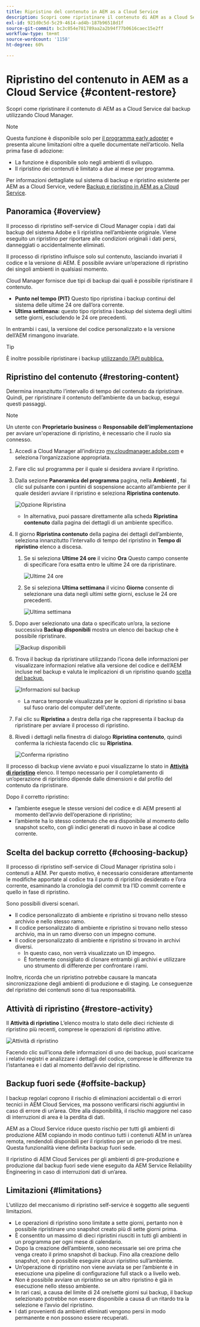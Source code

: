 ```yaml
---
title: Ripristino del contenuto in AEM as a Cloud Service
description: Scopri come ripristinare il contenuto di AEM as a Cloud Service dal backup utilizzando Cloud Manager.
exl-id: 921d0c5d-5c29-4614-ad4b-187b96518d1f
source-git-commit: bc3c054e781789aa2a2b94f77b0616caec15e2ff
workflow-type: tm+mt
source-wordcount: '1158'
ht-degree: 60%

---
```



# Ripristino del contenuto in AEM as a Cloud Service {#content-restore}

Scopri come ripristinare il contenuto di AEM as a Cloud Service dal backup utilizzando Cloud Manager.

>[!NOTE]
>
>Questa funzione è disponibile solo per [il programma early adopter](/help/implementing/cloud-manager/release-notes/current.md#early-adoption) e presenta alcune limitazioni oltre a quelle documentate nell’articolo. Nella prima fase di adozione:
>
>* La funzione è disponibile solo negli ambienti di sviluppo.
>* Il ripristino dei contenuti è limitato a due al mese per programma.
>
>Per informazioni dettagliate sul sistema di backup e ripristino esistente per AEM as a Cloud Service, vedere [Backup e ripristino in AEM as a Cloud Service](/help/operations/backup.md).

## Panoramica {#overview}

Il processo di ripristino self-service di Cloud Manager copia i dati dai backup del sistema Adobe e li ripristina nell’ambiente originale. Viene eseguito un ripristino per riportare alle condizioni originali i dati persi, danneggiati o accidentalmente eliminati.

Il processo di ripristino influisce solo sul contenuto, lasciando invariati il codice e la versione di AEM. È possibile avviare un’operazione di ripristino dei singoli ambienti in qualsiasi momento.

Cloud Manager fornisce due tipi di backup dai quali è possibile ripristinare il contenuto.

* **Punto nel tempo (PIT)** Questo tipo ripristina i backup continui del sistema delle ultime 24 ore dall’ora corrente.
* **Ultima settimana:** questo tipo ripristina i backup del sistema degli ultimi sette giorni, escludendo le 24 ore precedenti.

In entrambi i casi, la versione del codice personalizzato e la versione dell’AEM rimangono invariate.

>[!TIP]
>
>È inoltre possibile ripristinare i backup [utilizzando l’API pubblica.](https://developer.adobe.com/experience-cloud/cloud-manager/reference/api/)

## Ripristino del contenuto {#restoring-content}

Determina innanzitutto l’intervallo di tempo del contenuto da ripristinare. Quindi, per ripristinare il contenuto dell’ambiente da un backup, esegui questi passaggi.

>[!NOTE]
>
>Un utente con **Proprietario business** o **Responsabile dell’implementazione** per avviare un&#39;operazione di ripristino, è necessario che il ruolo sia connesso.

1. Accedi a Cloud Manager all’indirizzo [my.cloudmanager.adobe.com](https://my.cloudmanager.adobe.com/) e seleziona l’organizzazione appropriata.

1. Fare clic sul programma per il quale si desidera avviare il ripristino.

1. Dalla sezione **Panoramica del programma** pagina, nella **Ambienti** , fai clic sul pulsante con i puntini di sospensione accanto all’ambiente per il quale desideri avviare il ripristino e seleziona **Ripristina contenuto**.

   ![Opzione Ripristina](assets/backup-option.png)

   * In alternativa, puoi passare direttamente alla scheda **Ripristina contenuto** dalla pagina dei dettagli di un ambiente specifico.

1. Il giorno **Ripristina contenuto** della pagina dei dettagli dell’ambiente, seleziona innanzitutto l’intervallo di tempo del ripristino in **Tempo di ripristino** elenco a discesa.

   1. Se si seleziona **Ultime 24 ore** il vicino **Ora** Questo campo consente di specificare l’ora esatta entro le ultime 24 ore da ripristinare.

      ![Ultime 24 ore](assets/backup-time.png)

   1. Se si seleziona **Ultima settimana** il vicino **Giorno** consente di selezionare una data negli ultimi sette giorni, escluse le 24 ore precedenti.

      ![Ultima settimana](assets/backup-date.png)

1. Dopo aver selezionato una data o specificato un’ora, la sezione successiva **Backup disponibili** mostra un elenco dei backup che è possibile ripristinare.

   ![Backup disponibili](assets/backup-available.png)

1. Trova il backup da ripristinare utilizzando l’icona delle informazioni per visualizzare informazioni relative alla versione del codice e dell’AEM incluse nel backup e valuta le implicazioni di un ripristino quando [scelta del backup.](#choosing-the-right-backup)

   ![Informazioni sul backup](assets/backup-info.png)

   * La marca temporale visualizzata per le opzioni di ripristino si basa sul fuso orario del computer dell&#39;utente.

1. Fai clic su **Ripristina** a destra della riga che rappresenta il backup da ripristinare per avviare il processo di ripristino.

1. Rivedi i dettagli nella finestra di dialogo **Ripristina contenuto**, quindi conferma la richiesta facendo clic su **Ripristina**.

   ![Conferma ripristino](assets/backup-restore.png)

Il processo di backup viene avviato e puoi visualizzarne lo stato in **[Attività di ripristino](#restore-activity)** elenco. Il tempo necessario per il completamento di un’operazione di ripristino dipende dalle dimensioni e dal profilo del contenuto da ripristinare.

Dopo il corretto ripristino:

* l’ambiente esegue le stesse versioni del codice e di AEM presenti al momento dell’avvio dell’operazione di ripristino;
* l’ambiente ha lo stesso contenuto che era disponibile al momento dello snapshot scelto, con gli indici generati di nuovo in base al codice corrente.

## Scelta del backup corretto {#choosing-backup}

Il processo di ripristino self-service di Cloud Manager ripristina solo i contenuti a AEM. Per questo motivo, è necessario considerare attentamente le modifiche apportate al codice tra il punto di ripristino desiderato e l’ora corrente, esaminando la cronologia del commit tra l’ID commit corrente e quello in fase di ripristino.

Sono possibili diversi scenari.

* Il codice personalizzato di ambiente e ripristino si trovano nello stesso archivio e nello stesso ramo.
* Il codice personalizzato di ambiente e ripristino si trovano nello stesso archivio, ma in un ramo diverso con un impegno comune.
* Il codice personalizzato di ambiente e ripristino si trovano in archivi diversi.
   * In questo caso, non verrà visualizzato un ID impegno.
   * È fortemente consigliato di clonare entrambi gli archivi e utilizzare uno strumento di differenze per confrontare i rami.

Inoltre, ricorda che un ripristino potrebbe causare la mancata sincronizzazione degli ambienti di produzione e di staging. Le conseguenze del ripristino dei contenuti sono di tua responsabilità.

## Attività di ripristino {#restore-activity}

Il **Attività di ripristino** L’elenco mostra lo stato delle dieci richieste di ripristino più recenti, comprese le operazioni di ripristino attive.

![Attività di ripristino](assets/backup-activity.png)

Facendo clic sull’icona delle informazioni di uno dei backup, puoi scaricarne i relativi registri e analizzare i dettagli del codice, comprese le differenze tra l’istantanea e i dati al momento dell’avvio del ripristino.

## Backup fuori sede {#offsite-backup}

I backup regolari coprono il rischio di eliminazioni accidentali o di errori tecnici in AEM Cloud Services, ma possono verificarsi rischi aggiuntivi in caso di errore di un’area. Oltre alla disponibilità, il rischio maggiore nel caso di interruzioni di area è la perdita di dati.

AEM as a Cloud Service riduce questo rischio per tutti gli ambienti di produzione AEM copiando in modo continuo tutti i contenuti AEM in un’area remota, rendendoli disponibili per il ripristino per un periodo di tre mesi. Questa funzionalità viene definita backup fuori sede.

Il ripristino di AEM Cloud Services per gli ambienti di pre-produzione e produzione dal backup fuori sede viene eseguito da AEM Service Reliability Engineering in caso di interruzioni dati di un’area.

## Limitazioni  {#limitations}

L’utilizzo del meccanismo di ripristino self-service è soggetto alle seguenti limitazioni.

* Le operazioni di ripristino sono limitate a sette giorni, pertanto non è possibile ripristinare uno snapshot creato più di sette giorni prima.
* È consentito un massimo di dieci ripristini riusciti in tutti gli ambienti in un programma per ogni mese di calendario.
* Dopo la creazione dell’ambiente, sono necessarie sei ore prima che venga creato il primo snapshot di backup. Fino alla creazione dello snapshot, non è possibile eseguire alcun ripristino sull’ambiente.
* Un’operazione di ripristino non viene avviata se per l’ambiente è in esecuzione una pipeline di configurazione full stack o a livello web.
* Non è possibile avviare un ripristino se un altro ripristino è già in esecuzione nello stesso ambiente.
* In rari casi, a causa del limite di 24 ore/sette giorni sui backup, il backup selezionato potrebbe non essere disponibile a causa di un ritardo tra la selezione e l’avvio del ripristino.
* I dati provenienti da ambienti eliminati vengono persi in modo permanente e non possono essere recuperati.
